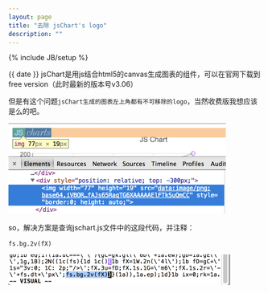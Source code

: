```yaml
---
layout: page
title: "去除 jsChart's logo"
description: ""
---
```

{% include JB/setup %}

{{ date }}
jsChart是用js结合html5的canvas生成图表的组件，可以在官网下载到free version（此时最新的版本号v3.06）

但是有这个问题`jsChart生成的图表左上角都有不可移除的logo`，当然收费版我想应该是么的吧。

![jsChar's logo](/images/jschart_logo.png)


so，解决方案是查询jschart.js文件中的这段代码，并注释：
	
	fs.bg.2v(fX)

![remove logo](/images/jschart_sol.png)

